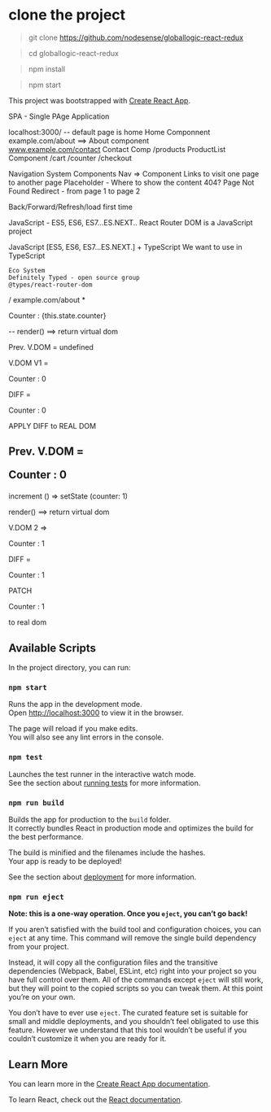# clone the project

> git clone https://github.com/nodesense/globallogic-react-redux

> cd globallogic-react-redux

> npm install


> npm start

This project was bootstrapped with [Create React App](https://github.com/facebook/create-react-app).


SPA - Single PAge Application

localhost:3000/  --  default page is home Home Componnent
example.com/about ==> About component  
www.example.com/contact Contact Comp
    /products ProductList Component
    /cart
    /counter
    /checkout

Navigation System
Components 
Nav => Component 
Links to visit one page to another page
Placeholder - Where to show the content
404? Page Not Found
Redirect - from page 1 to page 2

Back/Forward/Refresh/load first time


JavaScript - ES5, ES6, ES7...ES.NEXT..
    React Router DOM is a JavaScript project

JavaScript [ES5, ES6, ES7...ES.NEXT.] + TypeScript
    We want to use in TypeScript

    Eco System
    Definitely Typed - open source group
    @types/react-router-dom

/
example.com/about
*


<div>
 <p> Counter : {this.state.counter} </p>
</div>

--
render() ==> return virtual dom


Prev. V.DOM = undefined

V.DOM V1 = <div>
            <p> Counter : 0 </p>
            </div>


DIFF = <div>
            <p> Counter : 0 </p>
        </div>

APPLY DIFF to REAL DOM


Prev. V.DOM = <div>
            <p> Counter : 0 </p>
            </div>
----

increment () => setState (counter: 1)

render() ==> return virtual dom

V.DOM 2 => <div>
                <p> Counter : 1 </p>
            </div>



DIFF = <p> Counter : 1 </p>
        
PATCH <p> Counter : 1 </p> to real dom


## Available Scripts

In the project directory, you can run:

### `npm start`

Runs the app in the development mode.<br>
Open [http://localhost:3000](http://localhost:3000) to view it in the browser.

The page will reload if you make edits.<br>
You will also see any lint errors in the console.

### `npm test`

Launches the test runner in the interactive watch mode.<br>
See the section about [running tests](https://facebook.github.io/create-react-app/docs/running-tests) for more information.

### `npm run build`

Builds the app for production to the `build` folder.<br>
It correctly bundles React in production mode and optimizes the build for the best performance.

The build is minified and the filenames include the hashes.<br>
Your app is ready to be deployed!

See the section about [deployment](https://facebook.github.io/create-react-app/docs/deployment) for more information.

### `npm run eject`

**Note: this is a one-way operation. Once you `eject`, you can’t go back!**

If you aren’t satisfied with the build tool and configuration choices, you can `eject` at any time. This command will remove the single build dependency from your project.

Instead, it will copy all the configuration files and the transitive dependencies (Webpack, Babel, ESLint, etc) right into your project so you have full control over them. All of the commands except `eject` will still work, but they will point to the copied scripts so you can tweak them. At this point you’re on your own.

You don’t have to ever use `eject`. The curated feature set is suitable for small and middle deployments, and you shouldn’t feel obligated to use this feature. However we understand that this tool wouldn’t be useful if you couldn’t customize it when you are ready for it.

## Learn More

You can learn more in the [Create React App documentation](https://facebook.github.io/create-react-app/docs/getting-started).

To learn React, check out the [React documentation](https://reactjs.org/).
